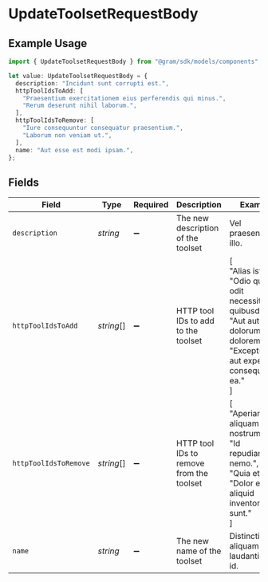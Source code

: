 # UpdateToolsetRequestBody

## Example Usage

```typescript
import { UpdateToolsetRequestBody } from "@gram/sdk/models/components";

let value: UpdateToolsetRequestBody = {
  description: "Incidunt sunt corrupti est.",
  httpToolIdsToAdd: [
    "Praesentium exercitationem eius perferendis qui minus.",
    "Rerum deserunt nihil laborum.",
  ],
  httpToolIdsToRemove: [
    "Iure consequuntur consequatur praesentium.",
    "Laborum non veniam ut.",
  ],
  name: "Aut esse est modi ipsam.",
};
```

## Fields

| Field                                                                                                                                             | Type                                                                                                                                              | Required                                                                                                                                          | Description                                                                                                                                       | Example                                                                                                                                           |
| ------------------------------------------------------------------------------------------------------------------------------------------------- | ------------------------------------------------------------------------------------------------------------------------------------------------- | ------------------------------------------------------------------------------------------------------------------------------------------------- | ------------------------------------------------------------------------------------------------------------------------------------------------- | ------------------------------------------------------------------------------------------------------------------------------------------------- |
| `description`                                                                                                                                     | *string*                                                                                                                                          | :heavy_minus_sign:                                                                                                                                | The new description of the toolset                                                                                                                | Vel praesentium illo.                                                                                                                             |
| `httpToolIdsToAdd`                                                                                                                                | *string*[]                                                                                                                                        | :heavy_minus_sign:                                                                                                                                | HTTP tool IDs to add to the toolset                                                                                                               | [<br/>"Alias iste.",<br/>"Odio quia odit necessitatibus quibusdam.",<br/>"Aut autem dolorum alias dolorem et.",<br/>"Excepturi ut aut expedita consequatur ea."<br/>] |
| `httpToolIdsToRemove`                                                                                                                             | *string*[]                                                                                                                                        | :heavy_minus_sign:                                                                                                                                | HTTP tool IDs to remove from the toolset                                                                                                          | [<br/>"Aperiam aliquam alias nostrum.",<br/>"Id repudiandae nemo.",<br/>"Quia et.",<br/>"Dolor et aliquid inventore sunt."<br/>]                  |
| `name`                                                                                                                                            | *string*                                                                                                                                          | :heavy_minus_sign:                                                                                                                                | The new name of the toolset                                                                                                                       | Distinctio aliquam laudantium in id.                                                                                                              |